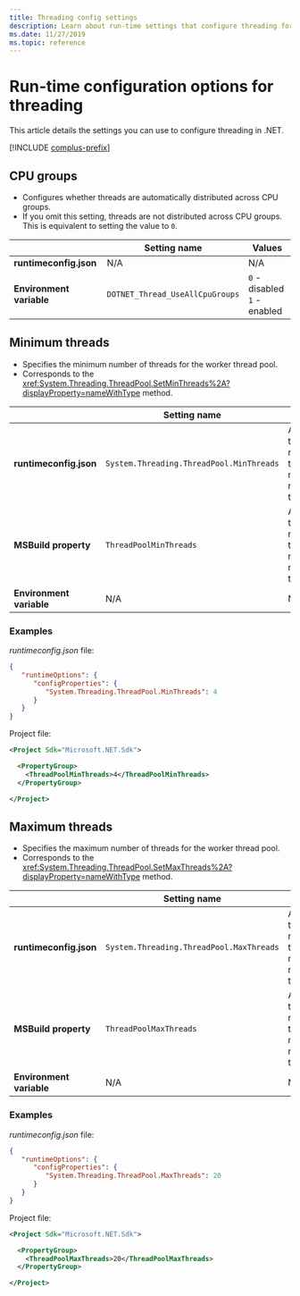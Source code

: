 ```yaml
---
title: Threading config settings
description: Learn about run-time settings that configure threading for .NET Core apps.
ms.date: 11/27/2019
ms.topic: reference
---
```

# Run-time configuration options for threading

This article details the settings you can use to configure threading in .NET.

[!INCLUDE [complus-prefix](../../../includes/complus-prefix.md)]

## CPU groups

- Configures whether threads are automatically distributed across CPU groups.
- If you omit this setting, threads are not distributed across CPU groups. This is equivalent to setting the value to `0`.

| | Setting name | Values |
| - | - | - |
| **runtimeconfig.json** | N/A | N/A |
| **Environment variable** | `DOTNET_Thread_UseAllCpuGroups` | `0` - disabled<br/>`1` - enabled |

## Minimum threads

- Specifies the minimum number of threads for the worker thread pool.
- Corresponds to the <xref:System.Threading.ThreadPool.SetMinThreads%2A?displayProperty=nameWithType> method.

| | Setting name | Values |
| - | - | - |
| **runtimeconfig.json** | `System.Threading.ThreadPool.MinThreads` | An integer that represents the minimum number of threads |
| **MSBuild property** | `ThreadPoolMinThreads` | An integer that represents the minimum number of threads |
| **Environment variable** | N/A | N/A |

### Examples

*runtimeconfig.json* file:

```json
{
   "runtimeOptions": {
      "configProperties": {
         "System.Threading.ThreadPool.MinThreads": 4
      }
   }
}
```

Project file:

```xml
<Project Sdk="Microsoft.NET.Sdk">

  <PropertyGroup>
    <ThreadPoolMinThreads>4</ThreadPoolMinThreads>
  </PropertyGroup>

</Project>
```

## Maximum threads

- Specifies the maximum number of threads for the worker thread pool.
- Corresponds to the <xref:System.Threading.ThreadPool.SetMaxThreads%2A?displayProperty=nameWithType> method.

| | Setting name | Values |
| - | - | - |
| **runtimeconfig.json** | `System.Threading.ThreadPool.MaxThreads` | An integer that represents the maximum number of threads |
| **MSBuild property** | `ThreadPoolMaxThreads` | An integer that represents the maximum number of threads |
| **Environment variable** | N/A | N/A |

### Examples

*runtimeconfig.json* file:

```json
{
   "runtimeOptions": {
      "configProperties": {
         "System.Threading.ThreadPool.MaxThreads": 20
      }
   }
}
```

Project file:

```xml
<Project Sdk="Microsoft.NET.Sdk">

  <PropertyGroup>
    <ThreadPoolMaxThreads>20</ThreadPoolMaxThreads>
  </PropertyGroup>

</Project>
```
